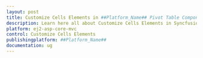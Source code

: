 ```yaml
---
layout: post
title: Customize Cells Elements in ##Platform_Name## Pivot Table Component
description: Learn here all about Customize Cells Elements in Syncfusion ##Platform_Name## Pivot Table component and more.
platform: ej2-asp-core-mvc
control: Customize Cells Elements
publishingplatform: ##Platform_Name##
documentation: ug
---
```


